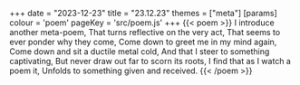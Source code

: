 +++
date = "2023-12-23"
title = "23.12.23"
themes = ["meta"]
[params]
  colour = 'poem'
  pageKey = 'src/poem.js'
+++
{{< poem >}}
I introduce another meta-poem,
That turns reflective on the very act,
That seems to ever ponder why they come,
Come down to greet me in my mind again,
Come down and sit a ductile metal cold,
And that I steer to something captivating,
But never draw out far to scorn its roots,
I find that as I watch a poem it,
Unfolds to something given and received.
{{< /poem >}}